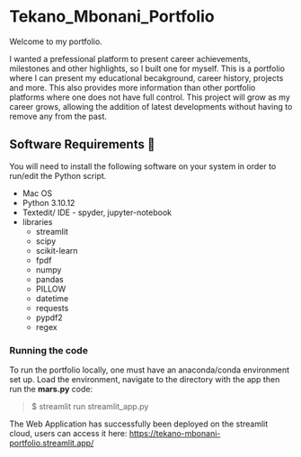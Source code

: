 # Tekano_Mbonani_Portfolio

Welcome to my portfolio. 

I wanted a prefessional platform to present career achievements, milestones and other highlights, so I built one for myself. This is a portfolio where I can present my educational becakground, career history, projects and more. This also provides more information than other portfolio platforms where one does not have full control. This project will grow as my career grows, allowing the addition of latest developments without having to remove any from the past. 

## Software Requirements 🔌
You will need to install the following software on your system in order to run/edit the Python script.
* Mac OS
* Python 3.10.12
* Textedit/ IDE - spyder, jupyter-notebook
* libraries
  * streamlit
  * scipy
  * scikit-learn
  * fpdf
  * numpy
  * pandas
  * PILLOW
  * datetime
  * requests
  * pypdf2
  * regex

### Running the code
To run the portfolio locally, one must have an anaconda/conda environment set up. Load the environment, navigate to the directory with the app then run the **mars.py** code:

> $ streamlit run streamlit_app.py

The Web Application has successfully been deployed on the streamlit cloud, users can access it here: https://tekano-mbonani-portfolio.streamlit.app/
